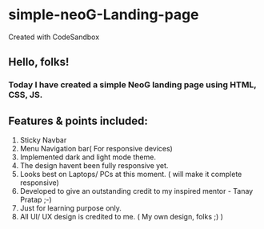# simple-neoG-Landing-page
Created with CodeSandbox


## Hello, folks! 

### Today I have created a simple NeoG landing page using HTML, CSS, JS.

## Features & points included:

  1. Sticky Navbar
  2. Menu Navigation bar( For responsive devices)
  3. Implemented dark and light mode theme.
  4. The design havent been fully responsive yet.
  5. Looks best on Laptops/ PCs at this moment. ( will make it complete responsive)
  6. Developed to give an outstanding credit to my inspired mentor - Tanay Pratap ;-) 
  7. Just for learning purpose only.
  8. All UI/ UX design is credited to me. ( My own design, folks ;) ) 
